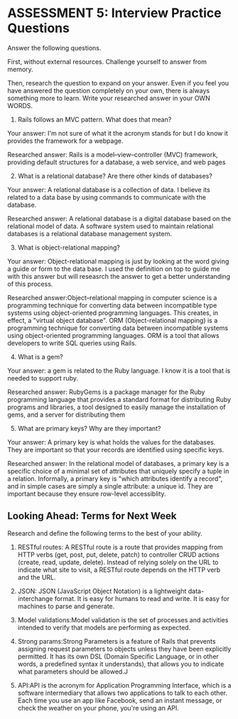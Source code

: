 # ASSESSMENT 5: Interview Practice Questions
Answer the following questions.

First, without external resources. Challenge yourself to answer from memory.

Then, research the question to expand on your answer. Even if you feel you have answered the question completely on your own, there is always something more to learn. Write your researched answer in your OWN WORDS.

1. Rails follows an MVC pattern. What does that mean?

  Your answer: I'm not sure of what it the acronym stands for but I do know it provides the framework for a webpage.

  Researched answer: Rails is a model–view–controller (MVC) framework, providing default structures for a database, a web service, and web pages



2. What is a relational database? Are there other kinds of databases?

  Your answer: A relational database is a collection of data. I believe its related to a data base by using commands to communicate with the database.

  Researched answer: A relational database is a digital database based on the relational model of data. A software system used to maintain relational databases is a relational database management system.



3. What is object-relational mapping?

  Your answer: Object-relational mapping is just by looking at the word giving a guide or form to the data base. I used the definition on top to guide me with this answer but will reseasrch the answer to get a better understanding of this process.


  Researched answer:Object–relational mapping in computer science is a programming technique for converting data between incompatible type systems using object-oriented programming languages. This creates, in effect, a "virtual object database". ORM (Object-relational mapping) is a programming technique for converting data between incompatible systems using object-oriented programming languages. ORM is a tool that allows developers to write SQL queries using Rails.





4. What is a gem?

  Your answer: a gem is related to the Ruby language. I know it is a tool that is needed to support ruby.  

  Researched answer: RubyGems is a package manager for the Ruby programming language that provides a standard format for distributing Ruby programs and libraries, a tool designed to easily manage the installation of gems, and a server for distributing them



5. What are primary keys? Why are they important?

  Your answer:  A primary key is what holds the values for the databases. They are important so that your records are identified using specific keys.

  Researched answer: In the relational model of databases, a primary key is a specific choice of a minimal set of attributes that uniquely specify a tuple in a relation. Informally, a primary key is "which attributes identify a record", and in simple cases are simply a single attribute: a unique id. They are important because they ensure row-level accessiblity. 



## Looking Ahead: Terms for Next Week
Research and define the following terms to the best of your ability.

1. RESTful routes: A RESTful route is a route that provides mapping from HTTP verbs (get, post, put, delete, patch) to controller CRUD actions (create, read, update, delete). Instead of relying solely on the URL to indicate what site to visit, a RESTful route depends on the HTTP verb and the URL.

2. JSON: JSON (JavaScript Object Notation) is a lightweight data-interchange format. It is easy for humans to read and write. It is easy for machines to parse and generate.


3. Model validations:Model validation is the set of processes and activities intended to verify that models are performing as expected.

4. Strong params:Strong Parameters is a feature of Rails that prevents assigning request parameters to objects unless they have been explicitly permitted. It has its own DSL (Domain Specific Language, or in other words, a predefined syntax it understands), that allows you to indicate what parameters should be allowed.J

5. API:API is the acronym for Application Programming Interface, which is a software intermediary that allows two applications to talk to each other. Each time you use an app like Facebook, send an instant message, or check the weather on your phone, you're using an API.

